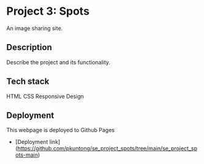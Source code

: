 # Project 3: Spots

An image sharing site. 

## Description

Describe the project and its functionality. 

## Tech stack 

HTML
CSS
Responsive Design 

## Deployment 

This webpage is deployed to Github Pages

- [Deployment link] (https://github.com/pkuntong/se_project_spots/tree/main/se_project_spots-main)

